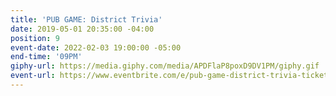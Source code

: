 ```yaml
---
title: 'PUB GAME: District Trivia'
date: 2019-05-01 20:35:00 -04:00
position: 9
event-date: 2022-02-03 19:00:00 -05:00
end-time: '09PM'
giphy-url: https://media.giphy.com/media/APDFlaP8poxD9DV1PM/giphy.gif
event-url: https://www.eventbrite.com/e/pub-game-district-trivia-tickets-255481832037
---
```


